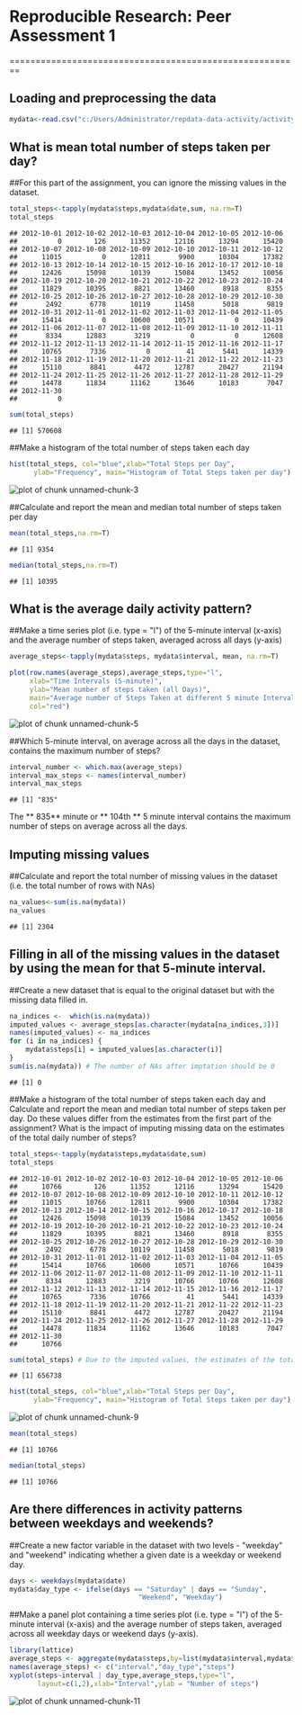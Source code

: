 
# Reproducible Research: Peer Assessment 1
========================================================

## Loading and preprocessing the data


```r
mydata<-read.csv("c:/Users/Administrator/repdata-data-activity/activity.csv",header=T, colClasses=c("numeric","Date","numeric"))
```

## What is mean total number of steps taken per day?
##For this part of the assignment, you can ignore the missing values in the dataset.


```r
total_steps<-tapply(mydata$steps,mydata$date,sum, na.rm=T)
total_steps
```

```
## 2012-10-01 2012-10-02 2012-10-03 2012-10-04 2012-10-05 2012-10-06 
##          0        126      11352      12116      13294      15420 
## 2012-10-07 2012-10-08 2012-10-09 2012-10-10 2012-10-11 2012-10-12 
##      11015          0      12811       9900      10304      17382 
## 2012-10-13 2012-10-14 2012-10-15 2012-10-16 2012-10-17 2012-10-18 
##      12426      15098      10139      15084      13452      10056 
## 2012-10-19 2012-10-20 2012-10-21 2012-10-22 2012-10-23 2012-10-24 
##      11829      10395       8821      13460       8918       8355 
## 2012-10-25 2012-10-26 2012-10-27 2012-10-28 2012-10-29 2012-10-30 
##       2492       6778      10119      11458       5018       9819 
## 2012-10-31 2012-11-01 2012-11-02 2012-11-03 2012-11-04 2012-11-05 
##      15414          0      10600      10571          0      10439 
## 2012-11-06 2012-11-07 2012-11-08 2012-11-09 2012-11-10 2012-11-11 
##       8334      12883       3219          0          0      12608 
## 2012-11-12 2012-11-13 2012-11-14 2012-11-15 2012-11-16 2012-11-17 
##      10765       7336          0         41       5441      14339 
## 2012-11-18 2012-11-19 2012-11-20 2012-11-21 2012-11-22 2012-11-23 
##      15110       8841       4472      12787      20427      21194 
## 2012-11-24 2012-11-25 2012-11-26 2012-11-27 2012-11-28 2012-11-29 
##      14478      11834      11162      13646      10183       7047 
## 2012-11-30 
##          0
```

```r
sum(total_steps)
```

```
## [1] 570608
```

##Make a histogram of the total number of steps taken each day


```r
hist(total_steps, col="blue",xlab="Total Steps per Day", 
      ylab="Frequency", main="Histogram of Total Steps taken per day")
```

![plot of chunk unnamed-chunk-3](figure/unnamed-chunk-3.png) 


##Calculate and report the mean and median total number of steps taken per day


```r
mean(total_steps,na.rm=T)
```

```
## [1] 9354
```

```r
median(total_steps,na.rm=T)
```

```
## [1] 10395
```

## What is the average daily activity pattern?

##Make a time series plot (i.e. type = "l") of the 5-minute interval (x-axis) and the average number of steps taken, averaged across all days (y-axis)


```r
average_steps<-tapply(mydata$steps, mydata$interval, mean, na.rm=T)

plot(row.names(average_steps),average_steps,type="l",
     xlab="Time Intervals (5-minute)", 
     ylab="Mean number of steps taken (all Days)", 
     main="Average number of Steps Taken at different 5 minute Intervals",
     col="red")
```

![plot of chunk unnamed-chunk-5](figure/unnamed-chunk-5.png) 


##Which 5-minute interval, on average across all the days in the dataset, contains the maximum number of steps?


```r
interval_number <- which.max(average_steps)
interval_max_steps <- names(interval_number)
interval_max_steps
```

```
## [1] "835"
```
The ** 835** minute  or ** 104th ** 5 minute interval contains the maximum number of steps on average across all the days.


## Imputing missing values

##Calculate and report the total number of missing values in the dataset (i.e. the total number of rows with NAs)


```r
na_values<-sum(is.na(mydata))
na_values
```

```
## [1] 2304
```


## Filling in all of the missing values in the dataset by using the mean for that 5-minute interval.

##Create a new dataset that is equal to the original dataset but with the missing data filled in.


```r
na_indices <-  which(is.na(mydata))
imputed_values <- average_steps[as.character(mydata[na_indices,3])]
names(imputed_values) <- na_indices
for (i in na_indices) {
    mydata$steps[i] = imputed_values[as.character(i)]
}
sum(is.na(mydata)) # The number of NAs after imptation should be 0
```

```
## [1] 0
```


##Make a histogram of the total number of steps taken each day and Calculate and report the mean and median total number of steps taken per day. Do these values differ from the estimates from the first part of the assignment? What is the impact of imputing missing data on the estimates of the total daily number of steps?



```r
total_steps<-tapply(mydata$steps,mydata$date,sum)
total_steps
```

```
## 2012-10-01 2012-10-02 2012-10-03 2012-10-04 2012-10-05 2012-10-06 
##      10766        126      11352      12116      13294      15420 
## 2012-10-07 2012-10-08 2012-10-09 2012-10-10 2012-10-11 2012-10-12 
##      11015      10766      12811       9900      10304      17382 
## 2012-10-13 2012-10-14 2012-10-15 2012-10-16 2012-10-17 2012-10-18 
##      12426      15098      10139      15084      13452      10056 
## 2012-10-19 2012-10-20 2012-10-21 2012-10-22 2012-10-23 2012-10-24 
##      11829      10395       8821      13460       8918       8355 
## 2012-10-25 2012-10-26 2012-10-27 2012-10-28 2012-10-29 2012-10-30 
##       2492       6778      10119      11458       5018       9819 
## 2012-10-31 2012-11-01 2012-11-02 2012-11-03 2012-11-04 2012-11-05 
##      15414      10766      10600      10571      10766      10439 
## 2012-11-06 2012-11-07 2012-11-08 2012-11-09 2012-11-10 2012-11-11 
##       8334      12883       3219      10766      10766      12608 
## 2012-11-12 2012-11-13 2012-11-14 2012-11-15 2012-11-16 2012-11-17 
##      10765       7336      10766         41       5441      14339 
## 2012-11-18 2012-11-19 2012-11-20 2012-11-21 2012-11-22 2012-11-23 
##      15110       8841       4472      12787      20427      21194 
## 2012-11-24 2012-11-25 2012-11-26 2012-11-27 2012-11-28 2012-11-29 
##      14478      11834      11162      13646      10183       7047 
## 2012-11-30 
##      10766
```

```r
sum(total_steps) # Due to the imputed values, the estimates of the total daily number of steps is higher,
```

```
## [1] 656738
```

```r
hist(total_steps, col="blue",xlab="Total Steps per Day", 
      ylab="Frequency", main="Histogram of Total Steps taken per day")
```

![plot of chunk unnamed-chunk-9](figure/unnamed-chunk-9.png) 

```r
mean(total_steps)
```

```
## [1] 10766
```

```r
median(total_steps)
```

```
## [1] 10766
```


## Are there differences in activity patterns between weekdays and weekends?

##Create a new factor variable in the dataset with two levels - "weekday" and "weekend" indicating whether a given date is a weekday or weekend day.


```r
days <- weekdays(mydata$date)
mydata$day_type <- ifelse(days == "Saturday" | days == "Sunday", 
                                "Weekend", "Weekday")
```


##Make a panel plot containing a time series plot (i.e. type = "l") of the 5-minute interval (x-axis) and the average number of steps taken, averaged across all weekday days or weekend days (y-axis). 


```r
library(lattice)
average_steps <- aggregate(mydata$steps,by=list(mydata$interval,mydata$day_type),mean)
names(average_steps) <- c("interval","day_type","steps")
xyplot(steps~interval | day_type,average_steps,type="l",
       layout=c(1,2),xlab="Interval",ylab = "Number of steps")
```

![plot of chunk unnamed-chunk-11](figure/unnamed-chunk-11.png) 



